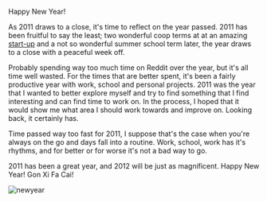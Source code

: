 Happy New Year!

As 2011 draws to a close, it's time to reflect on the year passed. 2011 has
been fruitful to say the least; two wonderful coop terms at at an amazing
[start-up](chango.com) and a not so wonderful summer school term later, the year
draws to a close with a peaceful week off.

Probably spending way too much time on Reddit over the year, but it's all time
well wasted. For the times that are better spent, it's been a fairly productive
year with work, school and personal projects. 2011 was the year that I wanted to
better explore myself and try to find something that I find interesting and can
find time to work on. In the process, I hoped that it would show me what area
I should work towards and improve on. Looking back, it certainly has.

Time passed way too fast for 2011, I suppose that's the case when you're always
on the go and days fall into a routine. Work, school, work has it's rhythms, and
for better or for worse it's not a bad way to go.

2011 has been a great year, and 2012 will be just as magnificent. Happy New Year! Gon
Xi Fa Cai!

![newyear](/images/newyear.jpg)
